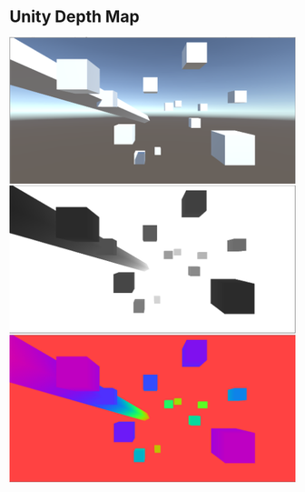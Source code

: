 # Unity Depth Map

![](https://raw.githubusercontent.com/Ending2015a/Unity_DepthMap/master/sample_image/002.png)
![](https://raw.githubusercontent.com/Ending2015a/Unity_DepthMap/master/sample_image/003.png)
![](https://raw.githubusercontent.com/Ending2015a/Unity_DepthMap/master/sample_image/001.png)
